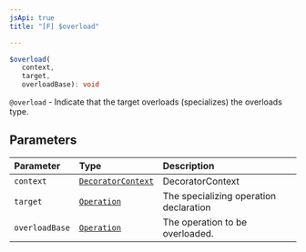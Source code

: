 ```yaml
---
jsApi: true
title: "[F] $overload"

---
```

```ts
$overload(
   context, 
   target, 
   overloadBase): void
```

`@overload` - Indicate that the target overloads (specializes) the overloads type.

## Parameters

| Parameter | Type | Description |
| :------ | :------ | :------ |
| `context` | [`DecoratorContext`](../interfaces/DecoratorContext.md) | DecoratorContext |
| `target` | [`Operation`](../interfaces/Operation.md) | The specializing operation declaration |
| `overloadBase` | [`Operation`](../interfaces/Operation.md) | The operation to be overloaded. |
